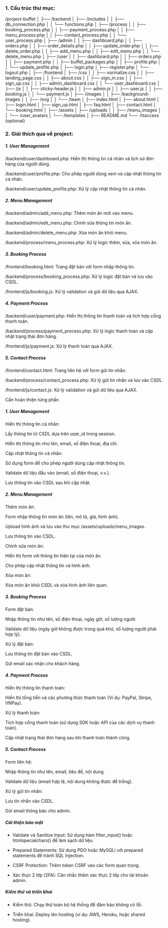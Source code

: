 ### 1. Cấu trúc thư mục:

/project-buffet
│
├── /backend
│ ├── /includes
│ │ ├── db_connection.php
│ │ └── functions.php
│ ├── /process
│ │ ├── booking_process.php
│ │ ├── payment_process.php
│ │ ├── menu_process.php
│ │ ├── contact_process.php
│ │ └── user_process.php
│ ├── /admin
│ │ ├── dashboard.php
│ │ ├── orders.php
│ │ ├── order_details.php
│ │ ├── update_order.php
│ │ ├── delete_order.php
│ │ ├── add_menu.php
│ │ ├── edit_menu.php
│ │ └── delete_menu.php
│ ├── /user
│ │ ├── dashboard.php
│ │ ├── orders.php
│ │ ├── payment.php
│ │ ├── buffet_packages.php
│ │ ├── profile.php
│ │ └── update_profile.php
│ ├── login.php
│ ├── register.php
│ └── logout.php
│
├── /frontend
│ ├── /css
│ │ ├── normalize.css
│ │ ├── landing_page.css
│ │ ├── about.css
│ │ ├── sign_in.css
│ │ ├── sign_up.css
│ │ ├── admin_dashboard.css
│ │ └── user_dashboard.css
│ ├── /js
│ │ ├── sticky-header.js
│ │ ├── admin.js
│ │ ├── user.js
│ │ ├── booking.js
│ │ └── payment.js
│ ├── /images
│ │ ├── /background-images
│ │ ├── /svg
│ │ └── /team
│ ├── index.html
│ ├── about.html
│ ├── login.html
│ ├── sign_up.html
│ ├── faq.html
│ ├── contact.html
│ └── booking.html
│
├── /assets
│ ├── /uploads
│ │ ├── /menu_images
│ │ └── /user_avatars
│ └── /templates
│
├── README.md
└── .htaccess (optional)

### 2. Giải thích qua về project:

##### 1. User Management

/backend/user/dashboard.php: Hiển thị thông tin cá nhân và lịch sử đơn hàng của người dùng.

/backend/user/profile.php: Cho phép người dùng xem và cập nhật thông tin cá nhân.

/backend/user/update_profile.php: Xử lý cập nhật thông tin cá nhân.

##### 2. Menu Management

/backend/admin/add_menu.php: Thêm món ăn mới vào menu.

/backend/admin/edit_menu.php: Chỉnh sửa thông tin món ăn.

/backend/admin/delete_menu.php: Xóa món ăn khỏi menu.

/backend/process/menu_process.php: Xử lý logic thêm, sửa, xóa món ăn.

##### 3. Booking Process

/frontend/booking.html: Trang đặt bàn với form nhập thông tin.

/backend/process/booking_process.php: Xử lý logic đặt bàn và lưu vào CSDL.

/frontend/js/booking.js: Xử lý validation và gửi dữ liệu qua AJAX.

##### 4. Payment Process

/backend/user/payment.php: Hiển thị thông tin thanh toán và tích hợp cổng thanh toán.

/backend/process/payment_process.php: Xử lý logic thanh toán và cập nhật trạng thái đơn hàng.

/frontend/js/payment.js: Xử lý thanh toán qua AJAX.

##### 5. Contact Process

/frontend/contact.html: Trang liên hệ với form gửi tin nhắn.

/backend/process/contact_process.php: Xử lý gửi tin nhắn và lưu vào CSDL.

/frontend/js/contact.js: Xử lý validation và gửi dữ liệu qua AJAX.

Cần hoàn thiện từng phần

##### 1. User Management

Hiển thị thông tin cá nhân:

Lấy thông tin từ CSDL dựa trên user_id trong session.

Hiển thị thông tin như tên, email, số điện thoại, địa chỉ.

Cập nhật thông tin cá nhân:

Sử dụng form để cho phép người dùng cập nhật thông tin.

Validate dữ liệu đầu vào (email, số điện thoại, v.v.).

Lưu thông tin vào CSDL sau khi cập nhật.

##### 2. Menu Management

Thêm món ăn:

Form nhập thông tin món ăn (tên, mô tả, giá, hình ảnh).

Upload hình ảnh và lưu vào thư mục /assets/uploads/menu_images.

Lưu thông tin vào CSDL.

Chỉnh sửa món ăn:

Hiển thị form với thông tin hiện tại của món ăn.

Cho phép cập nhật thông tin và hình ảnh.

Xóa món ăn:

Xóa món ăn khỏi CSDL và xóa hình ảnh liên quan.

##### 3. Booking Process

Form đặt bàn:

Nhập thông tin như tên, số điện thoại, ngày giờ, số lượng người.

Validate dữ liệu (ngày giờ không được trong quá khứ, số lượng người phải hợp lý).

Xử lý đặt bàn:

Lưu thông tin đặt bàn vào CSDL.

Gửi email xác nhận cho khách hàng.

##### 4. Payment Process

Hiển thị thông tin thanh toán:

Hiển thị tổng tiền và các phương thức thanh toán (Ví dụ: PayPal, Stripe, VNPay).

Xử lý thanh toán:

Tích hợp cổng thanh toán (sử dụng SDK hoặc API của các dịch vụ thanh toán).

Cập nhật trạng thái đơn hàng sau khi thanh toán thành công.

##### 5. Contact Process

Form liên hệ:

Nhập thông tin như tên, email, tiêu đề, nội dung.

Validate dữ liệu (email hợp lệ, nội dung không được để trống).

Xử lý gửi tin nhắn:

Lưu tin nhắn vào CSDL.

Gửi email thông báo cho admin.

##### Cải thiện bảo mật

- Validate và Sanitize Input: Sử dụng hàm filter_input() hoặc htmlspecialchars() để làm sạch dữ liệu.

- Prepared Statements: Sử dụng PDO hoặc MySQLi với prepared statements để tránh SQL Injection.

- CSRF Protection: Thêm token CSRF vào các form quan trọng.

- Xác thực 2 lớp (2FA): Cân nhắc thêm xác thực 2 lớp cho tài khoản admin.

##### Kiểm thử và triển khai

- Kiểm thử: Chạy thử toàn bộ hệ thống để đảm bảo không có lỗi.

- Triển khai: Deploy lên hosting (ví dụ: AWS, Heroku, hoặc shared hosting).
